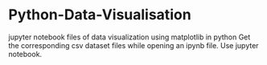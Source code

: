 # Python-Data-Visualisation
jupyter notebook files of data visualization using matplotlib in python
Get the corresponding csv dataset files while opening an ipynb file. Use jupyter notebook.
